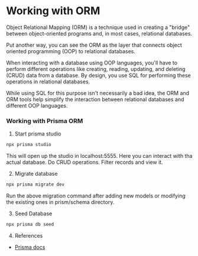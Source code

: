 # Working with ORM

Object Relational Mapping (ORM) is a technique used in creating a "bridge" between object-oriented programs and, in most cases, relational databases.

Put another way, you can see the ORM as the layer that connects object oriented programming (OOP) to relational databases.

When interacting with a database using OOP languages, you'll have to perform different operations like creating, reading, updating, and deleting (CRUD) data from a database. By design, you use SQL for performing these operations in relational databases.

While using SQL for this purpose isn't necessarily a bad idea, the ORM and ORM tools help simplify the interaction between relational databases and different OOP languages.

### Working with Prisma ORM

1. Start prisma studio

```bash
npx prisma studio
```

This will open up the studio in localhost:5555. Here you can interact with tha actual database. Do CRUD operations. Filter records and view it.

2. Migrate database

```bash
npx prisma migrate dev
```

Run the above migration command after adding new models or modifying the existing ones in prism/schema directory.

3. Seed Database

```bash
npx prisma db seed
```

4. References

-  [Prisma docs](https://www.prisma.io/docs/reference/api-reference)

